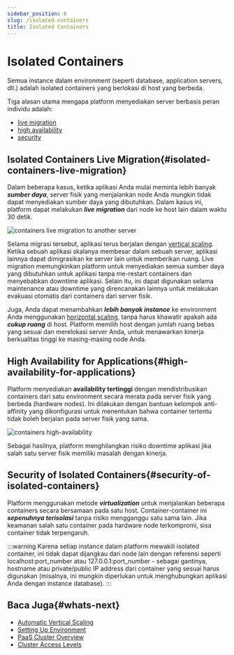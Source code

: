 ```yaml
---
sidebar_position: 6
slug: /isolated-containers
title: Isolated Containers
---
```

# Isolated Containers

Semua instance dalam environment (seperti database, application servers, dll.) adalah isolated containers yang berlokasi di host yang berbeda.

Tiga alasan utama mengapa platform menyediakan server berbasis peran individu adalah:

* [live migration](#isolated-containers-live-migration)
* [high availability](#high-availability-for-applications)
* [security](#security-of-isolated-containers)

## Isolated Containers Live Migration{#isolated-containers-live-migration}

Dalam beberapa kasus, ketika aplikasi Anda mulai meminta lebih banyak _**sumber daya**_, server fisik yang menjalankan node Anda mungkin tidak dapat menyediakan sumber daya yang dibutuhkan. Dalam kasus ini, platform dapat melakukan _**live migration**_ dari node ke host lain dalam waktu 30 detik.

<img src="https://assets.dewacloud.com/dewacloud-docs/platform-overview/isolated-containers/containers-live-migration-to-another-server.png" alt="containers live migration to another server" max-width="100%"/>

Selama migrasi tersebut, aplikasi terus berjalan dengan [vertical scaling](https://docs.dewacloud.com/docs/automatic-vertical-scaling/). Ketika sebuah aplikasi skalanya membesar dalam sebuah server, aplikasi lainnya dapat dimigrasikan ke server lain untuk memberikan ruang. Live migration memungkinkan platform untuk menyediakan semua sumber daya yang dibutuhkan untuk aplikasi tanpa me-restart containers dan menyebabkan downtime aplikasi. Selain itu, ini dapat digunakan selama maintenance atau downtime yang direncanakan lainnya untuk melakukan evakuasi otomatis dari containers dari server fisik.

Juga, Anda dapat menambahkan _**lebih banyak instance**_ ke environment Anda menggunakan [horizontal scaling](https://docs.dewacloud.com/docs/horizontal-scaling/), tanpa harus khawatir apakah ada _**cukup ruang**_ di host. Platform memilih host dengan jumlah ruang bebas yang sesuai dan merelokasi server Anda, untuk menawarkan kinerja berkualitas tinggi ke masing-masing node Anda.

## High Availability for Applications{#high-availability-for-applications}

Platform menyediakan **availability tertinggi** dengan mendistribusikan containers dari satu environment secara merata pada server fisik yang berbeda (hardware nodes). Ini dilakukan dengan bantuan kelompok anti-affinity yang dikonfigurasi untuk menentukan bahwa container tertentu tidak boleh berjalan pada server fisik yang sama.

<img src="https://assets.dewacloud.com/dewacloud-docs/platform-overview/isolated-containers/containers-high-availability.png" alt="containers high-availability" max-width="100%"/>

Sebagai hasilnya, platform menghilangkan risiko downtime aplikasi jika salah satu server fisik memiliki masalah dengan kinerja.

## Security of Isolated Containers{#security-of-isolated-containers}

Platform menggunakan metode _**virtualization**_ untuk menjalankan beberapa containers secara bersamaan pada satu host. Container-container ini _**sepenuhnya terisolasi**_ tanpa risiko mengganggu satu sama lain. Jika keamanan salah satu container pada hardware node terkompromi, sisa container tidak terpengaruh.

:::warning 
Karena setiap instance dalam platform mewakili isolated container, ini tidak dapat dijangkau dari node lain dengan referensi seperti localhost:port_number atau 127.0.0.1:port_number - sebagai gantinya, hostname atau private/public IP address dari container yang sesuai harus digunakan (misalnya, ini mungkin diperlukan untuk menghubungkan aplikasi Anda dengan instance database).
:::

## Baca Juga{#whats-next}

* [Automatic Vertical Scaling](https://docs.dewacloud.com/docs/automatic-vertical-scaling/)
* [Setting Up Environment](https://docs.dewacloud.com/docs/setting-up-environment/)
* [PaaS Cluster Overview](https://docs.dewacloud.com/docs/cluster-overview/)
* [Cluster Access Levels](https://docs.dewacloud.com/docs/cluster-access-levels/)